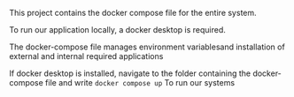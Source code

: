 This project contains the docker compose file for the entire system. 

To run our application locally, a docker desktop is required.

The docker-compose file manages environment variablesand  installation of external and internal required applications

If docker desktop is installed, navigate to the folder containing the docker-compose file and write
`docker compose up`
To run our systems
